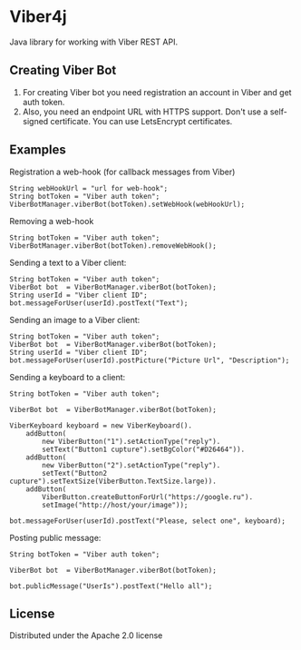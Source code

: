 # Viber4j

Java library for working with Viber REST API.

## Creating Viber Bot

1) For creating Viber bot you need registration an account in Viber and get auth token.
2) Also, you need an endpoint URL with HTTPS support. Don't use a self-signed certificate.
You can use LetsEncrypt certificates.

## Examples

Registration a web-hook (for callback messages from Viber)
```
String webHookUrl = "url for web-hook";
String botToken = "Viber auth token";
ViberBotManager.viberBot(botToken).setWebHook(webHookUrl);
```

Removing a web-hook
```
String botToken = "Viber auth token";
ViberBotManager.viberBot(botToken).removeWebHook();
```
Sending a text to a Viber client:
```
String botToken = "Viber auth token";
ViberBot bot  = ViberBotManager.viberBot(botToken);
String userId = "Viber client ID";
bot.messageForUser(userId).postText("Text");
```
Sending an image to a Viber client:
```
String botToken = "Viber auth token";
ViberBot bot  = ViberBotManager.viberBot(botToken);
String userId = "Viber client ID";
bot.messageForUser(userId).postPicture("Picture Url", "Description");
```
Sending a keyboard to a client:
```
String botToken = "Viber auth token";

ViberBot bot  = ViberBotManager.viberBot(botToken);

ViberKeyboard keyboard = new ViberKeyboard().
    addButton(
        new ViberButton("1").setActionType("reply").
        setText("Button1 cupture").setBgColor("#D26464")).
    addButton(
        new ViberButton("2").setActionType("reply").
        setText("Button2 cupture").setTextSize(ViberButton.TextSize.large)).
    addButton(
        ViberButton.createButtonForUrl("https://google.ru").
        setImage("http://host/your/image"));
        
bot.messageForUser(userId).postText("Please, select one", keyboard);
``` 
Posting public message:
```
String botToken = "Viber auth token";

ViberBot bot  = ViberBotManager.viberBot(botToken);

bot.publicMessage("UserIs").postText("Hello all");
```
## License

Distributed under the Apache 2.0 license